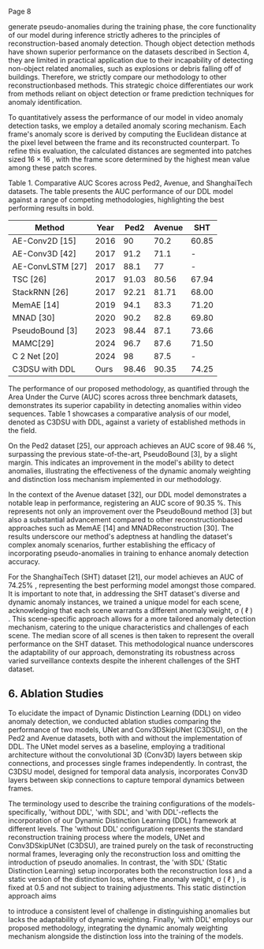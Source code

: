 Page 8

generate pseudo-anomalies during the training phase, the core functionality of our model during inference strictly adheres to the principles of reconstruction-based anomaly detection. Though object detection methods have shown superior performance on the datasets described in Section 4, they are limited in practical application due to their incapability of detecting non-object related anomalies, such as explosions or debris falling off of buildings. Therefore, we strictly compare our methodology to other reconstructionbased methods. This strategic choice differentiates our work from methods reliant on object detection or frame prediction techniques for anomaly identification.

To quantitatively assess the performance of our model in video anomaly detection tasks, we employ a detailed anomaly scoring mechanism. Each frame's anomaly score is derived by computing the Euclidean distance at the pixel level between the frame and its reconstructed counterpart. To refine this evaluation, the calculated distances are segmented into patches sized 16 × 16 , with the frame score determined by the highest mean value among these patch scores.

Table 1. Comparative AUC Scores across Ped2, Avenue, and ShanghaiTech datasets. The table presents the AUC performance of our DDL model against a range of competing methodologies, highlighting the best performing results in bold.

| Method           | Year   |   Ped2 |   Avenue | SHT   |
|------------------|--------|--------|----------|-------|
| AE-Conv2D [15]   | 2016   |  90    |    70.2  | 60.85 |
| AE-Conv3D [42]   | 2017   |  91.2  |    71.1  | -     |
| AE-ConvLSTM [27] | 2017   |  88.1  |    77    | -     |
| TSC [26]         | 2017   |  91.03 |    80.56 | 67.94 |
| StackRNN [26]    | 2017   |  92.21 |    81.71 | 68.00 |
| MemAE [14]       | 2019   |  94.1  |    83.3  | 71.20 |
| MNAD [30]        | 2020   |  90.2  |    82.8  | 69.80 |
| PseudoBound [3]  | 2023   |  98.44 |    87.1  | 73.66 |
| MAMC[29]         | 2024   |  96.7  |    87.6  | 71.50 |
| C 2 Net [20]     | 2024   |  98    |    87.5  | -     |
| C3DSU with DDL   | Ours   |  98.46 |    90.35 | 74.25 |

The performance of our proposed methodology, as quantified through the Area Under the Curve (AUC) scores across three benchmark datasets, demonstrates its superior capability in detecting anomalies within video sequences. Table 1 showcases a comparative analysis of our model, denoted as C3DSU with DDL, against a variety of established methods in the field.

On the Ped2 dataset [25], our approach achieves an AUC score of 98.46 %, surpassing the previous state-of-the-art, PseudoBound [3], by a slight margin. This indicates an improvement in the model's ability to detect anomalies, illustrating the effectiveness of the dynamic anomaly weighting and distinction loss mechanism implemented in our methodology.

In the context of the Avenue dataset [32], our DDL model demonstrates a notable leap in performance, registering an AUC score of 90.35 %. This represents not only an improvement over the PseudoBound method [3] but also a substantial advancement compared to other reconstructionbased approaches such as MemAE [14] and MNADReconstruction [30]. The results underscore our method's adeptness at handling the dataset's complex anomaly scenarios, further establishing the efficacy of incorporating pseudo-anomalies in training to enhance anomaly detection accuracy.

For the ShanghaiTech (SHT) dataset [21], our model achieves an AUC of 74.25% , representing the best performing model amongst those compared. It is important to note that, in addressing the SHT dataset's diverse and dynamic anomaly instances, we trained a unique model for each scene, acknowledging that each scene warrants a different anomaly weight, σ ( ℓ ) . This scene-specific approach allows for a more tailored anomaly detection mechanism, catering to the unique characteristics and challenges of each scene. The median score of all scenes is then taken to represent the overall performance on the SHT dataset. This methodological nuance underscores the adaptability of our approach, demonstrating its robustness across varied surveillance contexts despite the inherent challenges of the SHT dataset.

## 6. Ablation Studies

To elucidate the impact of Dynamic Distinction Learning (DDL) on video anomaly detection, we conducted ablation studies comparing the performance of two models, UNet and Conv3DSkipUNet (C3DSU), on the Ped2 and Avenue datasets, both with and without the implementation of DDL. The UNet model serves as a baseline, employing a traditional architecture without the convolutional 3D (Conv3D) layers between skip connections, and processes single frames independently. In contrast, the C3DSU model, designed for temporal data analysis, incorporates Conv3D layers between skip connections to capture temporal dynamics between frames.

The terminology used to describe the training configurations of the models-specifically, 'without DDL', 'with SDL', and 'with DDL'-reflects the incorporation of our Dynamic Distinction Learning (DDL) framework at different levels. The 'without DDL' configuration represents the standard reconstruction training process where the models, UNet and Conv3DSkipUNet (C3DSU), are trained purely on the task of reconstructing normal frames, leveraging only the reconstruction loss and omitting the introduction of pseudo anomalies. In contrast, the 'with SDL' (Static Distinction Learning) setup incorporates both the reconstruction loss and a static version of the distinction loss, where the anomaly weight, σ ( ℓ ) , is fixed at 0.5 and not subject to training adjustments. This static distinction approach aims

to introduce a consistent level of challenge in distinguishing anomalies but lacks the adaptability of dynamic weighting. Finally, 'with DDL' employs our proposed methodology, integrating the dynamic anomaly weighting mechanism alongside the distinction loss into the training of the models.